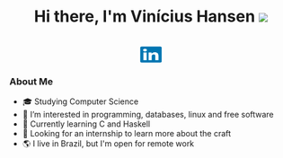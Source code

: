 <div align="center">
  <h1> Hi there, I'm Vinícius Hansen <img src="https://media.giphy.com/media/hvRJCLFzcasrR4ia7z/giphy.gif" width="25px"></h1>
</div>

<!--github stats -->
<!--<div align="center">
  <a href="https://github.com/DragonOfWar">
  <img height="160em" src="https://github-readme-stats.vercel.app/api?username=viniciushansen&show_icons=true&theme=dark&include_all_commits=true&count_private=true"/>
  <img height="160em" src="https://github-readme-stats.vercel.app/api/top-langs/?username=viniciushansen&layout=compact&langs_count=7&theme=dark"/>
</div>
  -->


<!-- icons by https://github.com/devicons/devicon -->
<div style="display: inline_block" align= "center"><br>
  <!--<img align="center" alt="Python" height="30" width="40" src="https://github.com/devicons/devicon/blob/master/icons/python/python-original.svg">
  <!--<img align="center" alt="C++" height="30" width="40" src="https://github.com/devicons/devicon/blob/master/icons/cplusplus/cplusplus-original.svg">
  <!--<img align="center" alt="HTML5" height="30" width="40" src="https://github.com/devicons/devicon/blob/master/icons/html5/html5-original.svg">
  <!--<img align="center" alt="CSS3" height="30" width="40" src="https://github.com/devicons/devicon/blob/master/icons/css3/css3-original.svg">
  <!--<img align="center" alt="JS" height="30" width="40" src="https://github.com/devicons/devicon/blob/master/icons/javascript/javascript-original.svg">-->
  <!--<img align="center" alt="Git" height="30" width="40" src="https://github.com/devicons/devicon/blob/master/icons/git/git-original.svg">
  <!-- <img align="center" alt="VSCode" height="30" width="40" src="https://github.com/devicons/devicon/blob/master/icons/vscode/vscode-original.svg">-->
   <!--  <a href="https://github.com/ViniciusHansen/dotfiles">
    <!-- <img align="center" alt="Linux" height="30" width="40" src="https://github.com/devicons/devicon/blob/master/icons/linux/linux-original.svg">
   <!--  </a -->
  <a href="https://www.linkedin.com/in/viniciushansen">
  <img align="center" alt="LinkedIn" height="30" width="40" src="https://github.com/devicons/devicon/blob/master/icons/linkedin/linkedin-original.svg" >
  </a>
</div>

<!-- 
<img align="center" alt="Haskell" height="30" width="40" src="https://github.com/devicons/devicon/blob/master/icons/haskell/haskell-original.svg"> 
<img align="center" alt="NAME" height="30" width="40" src=""> 
<img align="center" alt="NAME" height="30" width="40" src=""> 
<img align="center" alt="NAME" height="30" width="40" src=""> 
<img align="center" alt="NAME" height="30" width="40" src=""> 
<img align="center" alt="NAME" height="30" width="40" src=""> 
-->

### About Me
- 🎓 Studying Computer Science
- 👀 I’m interested in programming, databases, linux and free software
- 🌱 Currently learning C and Haskell
- 💞️ Looking for an internship to learn more about the craft
- 🌎 I live in Brazil, but I'm open for remote work
